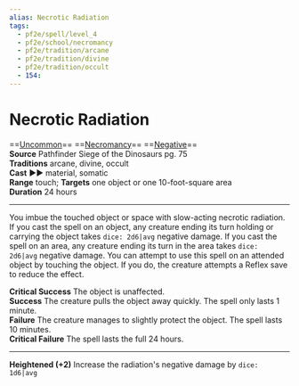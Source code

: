 ```yaml
---
alias: Necrotic Radiation
tags:
  - pf2e/spell/level_4
  - pf2e/school/necromancy
  - pf2e/tradition/arcane
  - pf2e/tradition/divine
  - pf2e/tradition/occult
  - 154:
---
```


# Necrotic Radiation

==[Uncommon](../../../Traits/Uncommon.md)== ==[Necromancy](../../../Traits/Necromancy.md)== ==[Negative](../../../Traits/Negative.md)==  
__Source__ Pathfinder Siege of the Dinosaurs pg. 75  
**Traditions** arcane, divine, occult  
**Cast** ►► material, somatic  
**Range** touch; **Targets** one object or one 10-foot-square area  
**Duration** 24 hours

---

You imbue the touched object or space with slow-acting necrotic radiation. If you cast the spell on an object, any creature ending its turn holding or carrying the object takes `dice: 2d6|avg` negative damage. If you cast the spell on an area, any creature ending its turn in the area takes `dice: 2d6|avg` negative damage. You can attempt to use this spell on an attended object by touching the object. If you do, the creature attempts a Reflex save to reduce the effect.

**Critical Success** The object is unaffected.  
**Success** The creature pulls the object away quickly. The spell only lasts 1 minute.  
**Failure** The creature manages to slightly protect the object. The spell lasts 10 minutes.  
**Critical Failure** The spell lasts the full 24 hours.

<hr>

**Heightened (+2)** Increase the radiation's negative damage by `dice: 1d6|avg`

